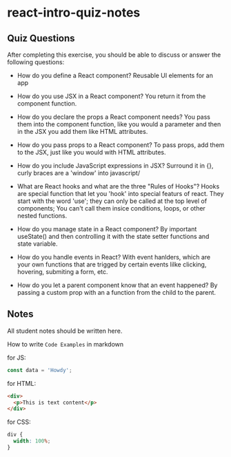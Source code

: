 # react-intro-quiz-notes

## Quiz Questions

After completing this exercise, you should be able to discuss or answer the following questions:

- How do you define a React component?
  Reusable UI elements for an app

- How do you use JSX in a React component?
  You return it from the component function.

- How do you declare the props a React component needs?
  You pass them into the component function, like you would a parameter and then in the JSX you add them like HTML attributes.

- How do you pass props to a React component?
  To pass props, add them to the JSX, just like you would with HTML attributes.

- How do you include JavaScript expressions in JSX?
  Surround it in {}, curly braces are a 'window' into javascript/

- What are React hooks and what are the three "Rules of Hooks"?
  Hooks are special function that let you 'hook' into special featurs of react.
  They start with the word 'use'; they can only be called at the top level of components; You can't call them insice conditions, loops, or other nested functions.

- How do you manage state in a React component?
  By important useState() and then controlling it with the state setter functions and state variable.

- How do you handle events in React?
  With event hanlders, which are your own functions that are trigged by certain events lilke clicking, hovering, submiting a form, etc.

- How do you let a parent component know that an event happened?
  By passing a custom prop with an a function from the child to the parent.

## Notes

All student notes should be written here.

How to write `Code Examples` in markdown

for JS:

```javascript
const data = 'Howdy';
```

for HTML:

```html
<div>
  <p>This is text content</p>
</div>
```

for CSS:

```css
div {
  width: 100%;
}
```
